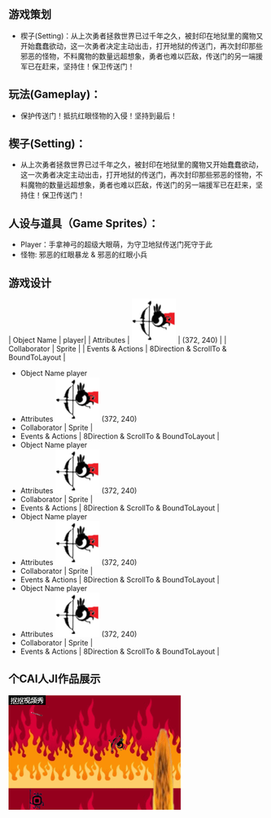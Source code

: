 ## 游戏策划
* 楔子(Setting)：从上次勇者拯救世界已过千年之久，被封印在地狱里的魔物又开始蠢蠢欲动，这一次勇者决定主动出击，打开地狱的传送门，再次封印那些邪恶的怪物，不料魔物的数量远超想象，勇者也难以匹敌，传送门的另一端援军已在赶来，坚持住！保卫传送门！
## 玩法(Gameplay)：
* 保护传送门！抵抗红眼怪物的入侵！坚持到最后！ 
## 楔子(Setting)：
* 从上次勇者拯救世界已过千年之久，被封印在地狱里的魔物又开始蠢蠢欲动，这一次勇者决定主动出击，打开地狱的传送门，再次封印那些邪恶的怪物，不料魔物的数量远超想象，勇者也难以匹敌，传送门的另一端援军已在赶来，坚持住！保卫传送门！ 
## 人设与道具（Game Sprites）： 
* Player：手拿神弓的超级大眼萌，为守卫地狱传送门死守于此 
* 怪物: 邪恶的红眼暴龙 & 邪恶的红眼小兵 
## 游戏设计

| Object Name  |  player|
| Attributes | ![](images/0.png) | (372, 240)  |
| Collaborator | Sprite |
| Events & Actions  | 8Direction & ScrollTo & BoundToLayout |
* Object Name    player
* Attributes ![](images/0.png) (372, 240)  
* Collaborator | Sprite |
* Events & Actions  | 8Direction & ScrollTo & BoundToLayout |
* Object Name    player
* Attributes ![](images/0.png) (372, 240)  
* Collaborator | Sprite |
* Events & Actions  | 8Direction & ScrollTo & BoundToLayout |
* Object Name    player
* Attributes ![](images/0.png) (372, 240)  
* Collaborator | Sprite |
* Events & Actions  | 8Direction & ScrollTo & BoundToLayout |
* Object Name    player
* Attributes ![](images/0.png) (372, 240)  
* Collaborator | Sprite |
* Events & Actions  | 8Direction & ScrollTo & BoundToLayout |
## 个CAI人JI作品展示
![](images/666.gif)